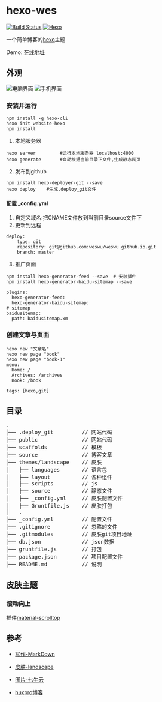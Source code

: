 # hexo-wes
[![Build Status](https://img.shields.io/badge/build-passing-brightgreen.svg)](https://github.com/weswu/hexo-wes)
[![Hexo](https://img.shields.io/badge/hexo-3.2.0+-blue.svg)](https://github.com/hexojs/hexo)

一个简单博客的[hexo](https://hexo.io/themes/)主题

Demo: [在线地址](http://www.weizai.party/)

## 外观

![电脑界面](http://om1ci69wa.bkt.clouddn.com/hexo-theme-wes-pc.png)
![手机界面](http://om1ci69wa.bkt.clouddn.com/hexo-theme-wes-mobile.png)


### 安装并运行
```
npm install -g hexo-cli
hexo init website-hexo
npm install
```
1. 本地服务器
```
hexo server         #运行本地服务器 localhost:4000
hexo generate       #自动根据当前目录下文件,生成静态网页
```
2. 发布到github
```
npm install hexo-deployer-git --save
hexo deploy    #生成.deploy_git文件
```

#### 配置 _config.yml
1. 自定义域名:把CNAME文件放到当前目录source文件下
2. 更新到远程
```
deploy:  
    type: git
    repository: git@github.com:weswu/weswu.github.io.git
    branch: master
```
3. 推广页面 
```
npm install hexo-generator-feed --save  # 安装插件
npm install hexo-generator-baidu-sitemap --save
```
```
plugins: 
  hexo-generator-feed:
  hexo-generator-baidu-sitemap:
# sitemap
baidusitemap:
  path: baidusitemap.xm
```

	
### 创建文章与页面
```
hexo new "文章名"
hexo new page "book"
hexo new page "book-1"
menu:
  Home: /
  Archives: /archives
  Book: /book
  	
tags: [hexo,git]
```



## 目录

<pre>
.
├── .deploy_git         // 网站代码
├── public              // 网站代码
├── scaffolds           // 模板
├── source              // 博客文章
├── themes/landscape    // 皮肤
│   ├── languages       // 语言包
│   ├── layout          // 各种组件
│   ├── scripts         // js
│   ├── source          // 静态文件
│   ├── _config.yml     // 皮肤配置文件
│   ├── Gruntfile.js    // 皮肤打包
│   .
├── _config.yml         // 配置文件
├── .gitignore          // 忽略的文件
├── .gitmodules         // 皮肤git项目地址
├── db.json             // json数据
├── gruntfile.js        // 打包
├── package.json        // 项目配置文件
├── README.md           // 说明
</pre>



## 皮肤主题

### 滚动向上

插件[material-scrolltop](https://github.com/bartholomej/material-scrolltop)



## 参考

 - [写作-MarkDown](http://www.markdown.cn/)
 - [皮肤-landscape](http://hexo.io/hexo-theme-landscape)
 - [图片-七牛云](https://www.qiniu.com/)

 - [huxpro博客](https://github.com/Huxpro/huxpro.github.io)
